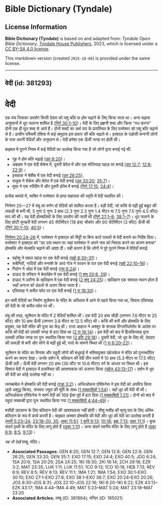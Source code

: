 # Bible Dictionary (Tyndale)

## License Information

**Bible Dictionary (Tyndale)** is based on and adapted from: _Tyndale Open Bible Dictionary_, [Tyndale House Publishers](https://tyndaleopenresources.com/), 2023, which is licensed under a [CC BY-SA 4.0 license](https://creativecommons.org/licenses/by-sa/4.0/legalcode.en).

This markdown version (created `2025-10-06`) is provided under the same license.



--------------------------------

## वेदी (id: 381293)

वेदी
====

एक मंच जिसका उपयोग किसी देवता को पशु बलि या होम चढ़ाने के लिए किया जाता था। अन्य चढ़ावा अनुष्ठानों में धूप जलाना शामिल है ([निर्ग 30:1–10](https://ref.ly/Exod30:1-Exod30:10))। वेदी के लिए इब्रानी शब्द और क्रिया "वध करना" दोनों एक ही मूल शब्द से आते हैं। दोनों शब्दों का अर्थ पाप के प्रायश्चित के लिए परमेश्वर को पशु बलि चढ़ाने से है। प्राचीन पश्चिमी एशिया में कई समुदाय इस प्रकार की बलि चढ़ाते थे। इस्राएल के पड़ोसी कनानी लोगों के पास अपनी वेदियाँ और अनुष्ठान थे। वेदी हमेशा एक ऊँची जगह पर होती थी।

बाइबल में पुराने नियम में कई वेदियों का उल्लेख किया गया है जो लोगों द्वारा बनाई गई थीं:

* नूह ने होम बलि चढ़ाई ([उत 8:20](https://ref.ly/Gen8:20))।
* अब्राहम ने एक वेदी शेकेम में, दूसरी बेतेल में और एक मोरिय्याह पहाड़ पर बनाई ([उत 12:7](https://ref.ly/Gen12:7); [12:8](https://ref.ly/Gen12:8); [22:9](https://ref.ly/Gen22:9))।
* इसहाक ने बेर्शेबा में एक वेदी बनाई ([उत 26:25](https://ref.ly/Gen26:25)),
* याकूब ने शेकेम और बेतेल में एक वेदी बनाई ([उत 33:20](https://ref.ly/Gen33:20); [35:7](https://ref.ly/Gen35:7))।
* मूसा ने एक रपीदीम में और दूसरी होरेब में बनाई ([निर्ग 17:15](https://ref.ly/Exod17:15); [24:4](https://ref.ly/Exod24:4))।

प्रत्येक मामले में, व्यक्ति ने परमेश्वर से प्राप्त सहायता की स्मृति में वेदी स्थापित की।

निर्गमन 25—27 में तंबू का वर्णन दो वेदियों को शामिल करता है। बड़ी वेदी, जो काँसे से मढ़ी हुई बबूल की लकड़ी से बनी थी, 5 गुणा 5 गुणा 3 हाथ (2\.3 गुणा 2\.3 गुणा 1\.4 मीटर या 7\.5 गुणा 7\.5 गुणा 4\.5 फीट) माप की थी। यह वेदी होमबलियों के लिए उपयोग की जाती थी ([निर्ग 27:1–8](https://ref.ly/Exod27:1-Exod27:8); [38:1–7](https://ref.ly/Exod38:1-Exod38:7))। धूप जलाने के लिए छोटी सुनहरी वेदी लगभग 45 सेंटीमीटर (18 इंच) चौकोर और 90 सेंटीमीटर (3 फीट) ऊँची थी ([निर्ग 30:1–10](https://ref.ly/Exod30:1-Exod30:10); [40:5](https://ref.ly/Exod40:5))।

[निर्गमन 20:24–26](https://ref.ly/Exod20:24-Exod20:26) में, परमेश्वर ने इस्राएल को मिट्टी या बिना काटे पत्थरों से वेदी बनाने का निर्देश दिया। परमेश्वर ने इस्राएल को "हर उस स्थान पर जहां परमेश्वर ने अपने नाम को निवास करने का कारण बनाया" होमबलि और मेलबलि चढ़ाने की आज्ञा दी। यही कारण है कि लोगों ने पूरे पुराने नियम में वेदियाँ बनाईं:

* यहोशू ने एबाल पहाड़ पर एक वेदी बनाई ([यहो 8:30–31](https://ref.ly/Josh8:30-Josh8:31))।
* रूबेनियों, गादियों और मनश्शे के आधे गोत्र ने यरदन के पार एक वेदी बनाई ([यहो 22:10–16](https://ref.ly/Josh22:10-Josh22:16))।
* गिदोन ने ओप्रा में एक वेदी बनाई ([न्या 6:24](https://ref.ly/Judg6:24))।
* दाऊद के परिवार ने बेतलेहेम में एक वेदी बनाई ([1 शमू 20:6, 29](https://ref.ly/1Sam20:6,1Sam20:29))।
* दाऊद ने अरौना के खलिहान में एक वेदी बनाई ([2 शमू 24:25](https://ref.ly/2Sam24:25))। खलिहान एक समतल स्थान होता है जहाँ अनाज को डंठलों से अलग किया जाता है।
* एलिय्याह ने कर्मेल पर्वत पर एक वेदी बनाई ([1 रा 18:30](https://ref.ly/1Kgs18:30))।

इन सभी वेदियों का निर्माण सुलैमान के मंदिर के अस्तित्व में आने से पहले किया गया था, सिवाय एलिय्याह की वेदी के जो कर्मेल पर्वत पर थीं।

तंबू की तरह, सुलैमान के मंदिर में 2 वेदियाँ शामिल थीं। एक वेदी 20 हाथ चौड़ी (लगभग 7\.6 मीटर या 25 फीट) और 10 हाथ ऊँची (लगभग 3\.8 मीटर या 12\.5 फीट) थी। काँसे की बनी और होमबलि के लिए प्रयुक्त, यह वेदी मंदिर की पूजा का केंद्र थी। राजा आहाज ने अश्शूर के शासक तिग्लत्पिलेसेर के आदेश पर काँसे की वेदी को उसकी जगह से हटा दिया था ([2 रा 16:14](https://ref.ly/2Kgs16:14))। इस वेदी को बाद में हिजकिय्याह द्वारा उसकी उचित जगह पर पुनः स्थापित किया गया ([2 इति 29:18](https://ref.ly/2Chr29:18))। दूसरी वेदी, जो धूप के लिए थी, देवदार की लकड़ी से बनी और सोने से मढ़ी हुई थी, परदे के सामने स्थित थी ([1 रा 6:20–22](https://ref.ly/1Kgs6:20-1Kgs6:22))।

सुलैमान के मंदिर का विनाश और यहूदी लोगों की बंधुवाई में भविष्यद्वक्ता यहेजकेल ने मंदिर को पुनर्स्थापित करने का सपना देखा। उनके दर्शन में, बलिदान की वेदी तीन स्तरों में 10 हाथ (5\.3 मीटर या 17\.5 फीट) ऊँची उठी। ऊँची वेदी लगभग 20 हाथ (35 फीट या 10\.6 मीटर) वर्ग के आधार पर स्थित थी। इस विशाल वेदी ने इस्राएल में प्रायश्चित की आवश्यकता को उजागर किया ([यहेज 43:13–17](https://ref.ly/Ezek43:13-Ezek43:17))। दर्शन में धूप की वेदी का कोई उल्लेख नहीं था।

जरुब्बाबेल ने होमबलि की वेदी बनाई ([एज्रा 3:2](https://ref.ly/Ezra3:2))। अन्तिओकस एपिफेनेस ने इस वेदी को अपवित्र किया (इसे अशुद्ध किया), संभवतः ज़्यूस की मूर्ति के साथ ([1 मक्काबियों 1:54](https://ref.ly/1Macc1:54))। वहाँ धूप की वेदी भी थी। अन्तिओकस एपिफेनेस ने स्वर्ण वेदी को 169 ईसा पूर्व में हटा दिया ([1 मक्काबियों 1:21\)](https://ref.ly/1Macc1:21)। दोनों को बाद में यहूदा मक्काबी द्वारा पुनः स्थापित किया गया ([1 मक्काबियों 4:44–49](https://ref.ly/1Macc4:44-1Macc4:49))।

मसीही उपासना के लिए बलिदान वेदी की आवश्यकता नहीं होती। यीशु मसीह की मृत्यु पाप के लिए अंतिम बलिदान के रूप में कार्य करती है। बाइबल अक्सर होमबलि की वेदी और धूप की वेदी का उल्लेख करती है ([मत्ती 5:23–24](https://ref.ly/Matt5:23-Matt5:24); [23:18–20, 35](https://ref.ly/Matt23:18-Matt23:20); [लूका 11:51](https://ref.ly/Luke11:51); [1 कुरि 9:13](https://ref.ly/1Cor9:13); [10:18](https://ref.ly/1Cor10:18); [इब्रा 7:13](https://ref.ly/Heb7:13); [प्रका 11:1](https://ref.ly/Rev11:1))। कुछ संदर्भ पृथ्वी के मंदिर के लिए लागू होते हैं ([लूका 1:11](https://ref.ly/Luke1:11))। अन्य संदर्भ स्वर्गीय मंदिर के लिए लागू होते हैं ([प्रका 6:9](https://ref.ly/Rev6:9); [8:5](https://ref.ly/Rev8:5); [9:13](https://ref.ly/Rev9:13))।

*यह भी देखें* तम्बू; मंदिर।

* **Associated Passages:** GEN 8:20; GEN 12:7; GEN 12:8; GEN 22:9; GEN 26:25; GEN 33:20; GEN 35:7; EXO 17:15; EXO 24:4; EXO 40:5; JDG 6:24; 1SA 20:6; 1SA 20:29; 2SA 24:25; 1KI 18:30; 2KI 16:14; 2CH 29:18; EZR 3:2; MAT 23:35; LUK 1:11; LUK 11:51; 1CO 9:13; 1CO 10:18; HEB 7:13; REV 6:9; REV 8:5; REV 9:13; REV 11:1; 1MA 1:21; 1MA 1:54; EXO 30:1–EXO 30:10; EXO 27:1–EXO 27:8; EXO 38:1–EXO 38:7; EXO 20:24–EXO 20:26; JOS 8:30–JOS 8:31; JOS 22:10–JOS 22:16; 1KI 6:20–1KI 6:22; EZK 43:13–EZK 43:17; 1MA 4:44–1MA 4:49; MAT 5:23–MAT 5:24; MAT 23:18–MAT 23:20
* **Associated Articles:** तम्बू (ID: 381884); मन्दिर (ID: 185021)

